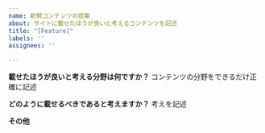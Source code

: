```yaml
---
name: 新規コンテンツの提案
about: サイトに載せたほうが良いと考えるコンテンツを記述
title: "[Feature]"
labels: ''
assignees: ''

---
```


**載せたほうが良いと考える分野は何ですか？**
コンテンツの分野をできるだけ正確に記述

**どのように載せるべきであると考えますか？**
考えを記述

**その他**
